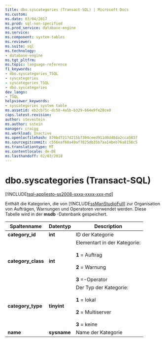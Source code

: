 ```yaml
---
title: dbo.syscategories (Transact-SQL) | Microsoft Docs
ms.custom: 
ms.date: 03/04/2017
ms.prod: sql-non-specified
ms.prod_service: database-engine
ms.service: 
ms.component: system-tables
ms.reviewer: 
ms.suite: sql
ms.technology:
- database-engine
ms.tgt_pltfrm: 
ms.topic: language-reference
f1_keywords:
- dbo.syscategories_TSQL
- syscategories
- syscategories_TSQL
- dbo.syscategories
dev_langs:
- TSQL
helpviewer_keywords:
- syscategories system table
ms.assetid: eb2cb75c-dc58-4a5b-b329-664e9fe20ce0
caps.latest.revision: 
author: stevestein
ms.author: sstein
manager: craigg
ms.workload: Inactive
ms.openlocfilehash: 870bd7217d215b7304ceed911d0dd8da2cca5837
ms.sourcegitcommit: c556eaf60a49af7025db35b7aa14beb76a8158c5
ms.translationtype: MT
ms.contentlocale: de-DE
ms.lasthandoff: 02/03/2018
---
```

# <a name="dbosyscategories-transact-sql"></a>dbo.syscategories (Transact-SQL)
[!INCLUDE[tsql-appliesto-ss2008-xxxx-xxxx-xxx-md](../../includes/tsql-appliesto-ss2008-xxxx-xxxx-xxx-md.md)]

  Enthält die Kategorien, die von [!INCLUDE[ssManStudioFull](../../includes/ssmanstudiofull-md.md)] zur Organisation von Aufträgen, Warnungen und Operatoren verwendet werden. Diese Tabelle wird in der **msdb** -Datenbank gespeichert.  
  
|Spaltenname|Datentyp|Description|  
|-----------------|---------------|-----------------|  
|**category_id**|**int**|ID der Kategorie|  
|**category_class**|**int**|Elementart in der Kategorie:<br /><br /> **1** = Auftrag<br /><br /> **2** = Warnung<br /><br /> **3** =-Operator|  
|**category_type**|**tinyint**|Der Typ der Kategorie:<br /><br /> **1** = lokal<br /><br /> **2** = Multiserver<br /><br /> **3** = keine|  
|**name**|**sysname**|Name der Kategorie|  
  
  
